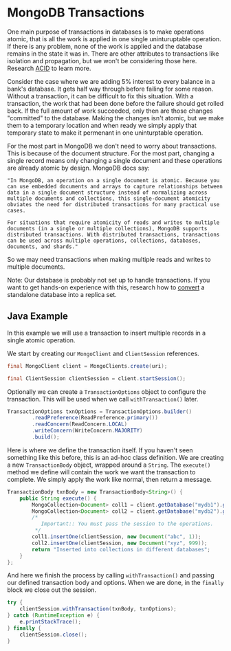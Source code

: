 # MongoDB Transactions
One main purpose of transactions in databases is to make operations atomic, that is all the work is applied in one single uninturuptable operation. If there is any problem, none of the work is applied and the database remains in the state it was in. There are other attributes to transactions like isolation and propagation, but we won't be considering those here. Research [ACID](https://en.wikipedia.org/wiki/ACID) to learn more.

Consider the case where we are adding 5% interest to every balance in a bank's database. It gets half way through before failing for some reason. Without a transaction, it can be difficult to fix this situation. With a transaction, the work that had been done before the failure should get rolled back. If the full amount of work succeeded, only then are those changes "committed" to the database. Making the changes isn't atomic, but we make them to a temporary location and when ready we simply apply that temporary state to make it permenant in one uninturptable operation.

For the most part in MongoDB we don't need to worry about transactions. This is because of the document structure. For the most part, changing a single record means only changing a single document and these operations are already atomic by design. MongoDB docs say:

    "In MongoDB, an operation on a single document is atomic. Because you can use embedded documents and arrays to capture relationships between data in a single document structure instead of normalizing across multiple documents and collections, this single-document atomicity obviates the need for distributed transactions for many practical use cases.
    
    For situations that require atomicity of reads and writes to multiple documents (in a single or multiple collections), MongoDB supports distributed transactions. With distributed transactions, transactions can be used across multiple operations, collections, databases, documents, and shards."

So we may need transactions when making multiple reads and writes to multiple documents.

Note: Our database is probably not set up to handle transactions. If you want to get hands-on experience with this, research how to [convert](https://www.mongodb.com/docs/manual/tutorial/convert-standalone-to-replica-set/) a standalone database into a replica set.

## Java Example
In this example we will use a transaction to insert multiple records in a single atomic operation.

We start by creating our `MongoClient` and `ClientSession` references.
```Java
final MongoClient client = MongoClients.create(uri);

final ClientSession clientSession = client.startSession();
```

Optionally we can create a `TransactionOptions` object to configure the transaction. This will be used when we call `withTransaction()` later.
```Java
TransactionOptions txnOptions = TransactionOptions.builder()
        .readPreference(ReadPreference.primary())
        .readConcern(ReadConcern.LOCAL)
        .writeConcern(WriteConcern.MAJORITY)
        .build();
```

Here is where we define the transaction itself. If you haven't seen something like this before, this is an ad-hoc class definition. We are creating a new `TransactionBody` object, wrapped around a `String`. The `execute()` method we define will contain the work we want the transaction to complete. We simply apply the work like normal, then return a message.
```Java
TransactionBody txnBody = new TransactionBody<String>() {
    public String execute() {
        MongoCollection<Document> coll1 = client.getDatabase("mydb1").getCollection("foo");
        MongoCollection<Document> coll2 = client.getDatabase("mydb2").getCollection("bar");
        /*
           Important:: You must pass the session to the operations.
         */
        coll1.insertOne(clientSession, new Document("abc", 1));
        coll2.insertOne(clientSession, new Document("xyz", 999));
        return "Inserted into collections in different databases";
    }
};
```

And here we finish the process by calling `withTransaction()` and passing our defined transaction body and options. When we are done, in the `finally` block we close out the session.
```Java
try {
    clientSession.withTransaction(txnBody, txnOptions);
} catch (RuntimeException e) {
    e.printStackTrace();
} finally {
    clientSession.close();
}
```